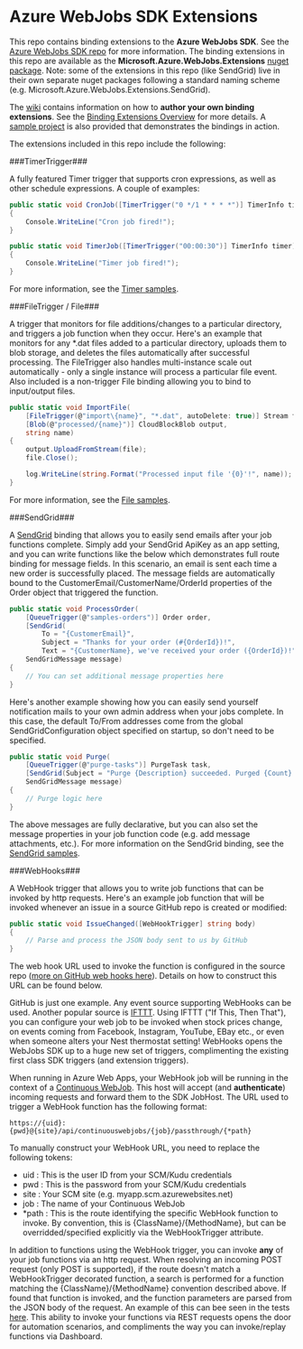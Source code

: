 ﻿Azure WebJobs SDK Extensions
===
This repo contains binding extensions to the **Azure WebJobs SDK**. See the [Azure WebJobs SDK repo](https://github.com/Azure/azure-webjobs-sdk) for more information. The binding extensions in this repo are available as the **Microsoft.Azure.WebJobs.Extensions** [nuget package](http://www.nuget.org/packages/Microsoft.Azure.WebJobs.Extensions). Note: some of the extensions in this repo (like SendGrid) live in their own separate nuget packages following a standard naming scheme (e.g. Microsoft.Azure.WebJobs.Extensions.SendGrid).

The [wiki](https://github.com/Azure/azure-webjobs-sdk-extensions/wiki) contains information on how to **author your own binding extensions**. See the [Binding Extensions Overview](https://github.com/Azure/azure-webjobs-sdk-extensions/wiki/Binding-Extensions-Overview) for more details. A [sample project](https://github.com/Azure/azure-webjobs-sdk-extensions/blob/master/src/ExtensionsSample/Program.cs) is also provided that demonstrates the bindings in action.

The extensions included in this repo include the following:

###TimerTrigger###

A fully featured Timer trigger that supports cron expressions, as well as other schedule expressions. A couple of examples:

```csharp
public static void CronJob([TimerTrigger("0 */1 * * * *")] TimerInfo timer)
{
    Console.WriteLine("Cron job fired!");
}

public static void TimerJob([TimerTrigger("00:00:30")] TimerInfo timer)
{
    Console.WriteLine("Timer job fired!");
}
```

For more information, see the [Timer samples](https://github.com/Azure/azure-webjobs-sdk-extensions/blob/master/src/ExtensionsSample/TimerSamples.cs).

###FileTrigger / File###

A trigger that monitors for file additions/changes to a particular directory, and triggers a job function when they occur. Here's an example that monitors for any *.dat files added to a particular directory, uploads them to blob storage, and deletes the files automatically after successful processing. The FileTrigger also handles multi-instance scale out automatically - only a single instance will process a particular file event. Also included is a non-trigger File binding allowing you to bind to input/output files.

```csharp
public static void ImportFile(
    [FileTrigger(@"import\{name}", "*.dat", autoDelete: true)] Stream file,
    [Blob(@"processed/{name}")] CloudBlockBlob output,
    string name)
{
    output.UploadFromStream(file);
    file.Close();

    log.WriteLine(string.Format("Processed input file '{0}'!", name));
}
```

For more information, see the [File samples](https://github.com/Azure/azure-webjobs-sdk-extensions/blob/master/src/ExtensionsSample/FileSamples.cs).

###SendGrid###

A [SendGrid](https://sendgrid.com) binding that allows you to easily send emails after your job functions complete. Simply add your SendGrid ApiKey as an app setting, and you can write functions like the below which demonstrates full route binding for message fields. In this scenario, an email is sent each time a new order is successfully placed. The message fields are automatically bound to the CustomerEmail/CustomerName/OrderId properties of the Order object that triggered the function.

```csharp
public static void ProcessOrder(
    [QueueTrigger(@"samples-orders")] Order order,
    [SendGrid(
        To = "{CustomerEmail}",
        Subject = "Thanks for your order (#{OrderId})!",
        Text = "{CustomerName}, we've received your order ({OrderId})!")]
    SendGridMessage message)
{
    // You can set additional message properties here
}
```

Here's another example showing how you can easily send yourself notification mails to your own admin address when your jobs complete. In this case, the default To/From addresses come from the global SendGridConfiguration object specified on startup, so don't need to be specified.

```csharp
public static void Purge(
    [QueueTrigger(@"purge-tasks")] PurgeTask task,
    [SendGrid(Subject = "Purge {Description} succeeded. Purged {Count} items")]
    SendGridMessage message)
{
    // Purge logic here
}
```

The above messages are fully declarative, but you can also set the message properties in your job function code (e.g. add message attachments, etc.). For more information on the SendGrid binding, see the [SendGrid samples](https://github.com/Azure/azure-webjobs-sdk-extensions/blob/master/src/ExtensionsSample/SendGridSamples.cs).

###WebHooks###

A WebHook trigger that allows you to write job functions that can be invoked by http requests. Here's an example job function that will be invoked whenever an issue in a source GitHub repo is created or modified:

```csharp
public static void IssueChanged([WebHookTrigger] string body)
{
    // Parse and process the JSON body sent to us by GitHub
}
```

The web hook URL used to invoke the function is configured in the source repo ([more on GitHub web hooks here](https://developer.github.com/webhooks/)). Details on how to construct this URL can be found below.

GitHub is just one example. Any event source supporting WebHooks can be used. Another popular source is [IFTTT](https://ifttt.com/). Using IFTTT ("If This, Then That"), you can configure your web job to be invoked when stock prices change, on events coming from Facebook, Instagram, YouTube, EBay etc., or even when someone alters your Nest thermostat setting! WebHooks opens the WebJobs SDK up to a huge new set of triggers, complimenting the existing first class SDK triggers (and extension triggers).

When running in Azure Web Apps, your WebHook job will be running in the context of a [Continuous WebJob](https://github.com/projectkudu/kudu/wiki/Web-jobs). This host will accept (and **authenticate**) incoming requests and forward them to the SDK JobHost. The URL used to trigger a WebHook function has the following format:

    https://{uid}:{pwd}@{site}/api/continuouswebjobs/{job}/passthrough/{*path}

To manually construct your WebHook URL, you need to replace the following tokens:
* uid : This is the user ID from your SCM/Kudu credentials
* pwd : This is the password from your SCM/Kudu credentials
* site : Your SCM site (e.g. myapp.scm.azurewebsites.net)
* job : The name of your Continuous WebJob
* *path : This is the route identifying the specific WebHook function to invoke. By convention, this is {ClassName}/{MethodName}, but can be overridded/specified explicitly via the WebHookTrigger attribute.

In addition to functions using the WebHook trigger, you can invoke **any** of your job functions via an http request. When resolving an incoming POST request (only POST is supported), if the route doesn't match a WebHookTrigger decorated function, a search is performed for a function matching the {ClassName}/{MethodName} convention described above. If found that function is invoked, and the function parameters are parsed from the JSON body of the request. An example of this can bee seen in the tests [here](https://github.com/Azure/azure-webjobs-sdk-extensions/blob/master/test/WebJobs.Extensions.Tests/WebHooks/WebHookEndToEndTests.cs#L72). This ability to invoke your functions via REST requests opens the door for automation scenarios, and compliments the way you can invoke/replay functions via Dashboard.
